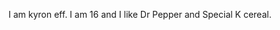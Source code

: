 I am kyron eff. I am 16 and I like Dr Pepper and Special K cereal.

<!---
KyronEff/KyronEff is a ✨ special ✨ repository because its `README.md` (this file) appears on your GitHub profile.
You can click the Preview link to take a look at your changes.
--->
